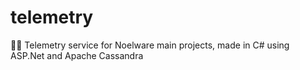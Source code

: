 # telemetry
🐻‍❄️ Telemetry service for Noelware main projects, made in C# using ASP.Net and Apache Cassandra
